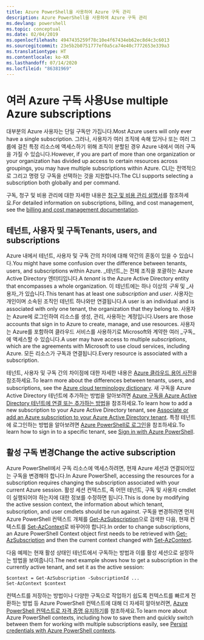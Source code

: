 ```yaml
---
title: Azure PowerShell을 사용하여 Azure 구독 관리
description: Azure PowerShell을 사용하여 Azure 구독 관리
ms.devlang: powershell
ms.topic: conceptual
ms.date: 02/04/2019
ms.openlocfilehash: 4947435259f78c10e4f67434eb62ec8d4c3c6013
ms.sourcegitcommit: 23e5b2b0751777ef0a5ca74e40c7772653e339a3
ms.translationtype: HT
ms.contentlocale: ko-KR
ms.lasthandoff: 07/14/2020
ms.locfileid: "86381969"
---
```

# <a name="use-multiple-azure-subscriptions"></a><span data-ttu-id="ada36-103">여러 Azure 구독 사용</span><span class="sxs-lookup"><span data-stu-id="ada36-103">Use multiple Azure subscriptions</span></span>

<span data-ttu-id="ada36-104">대부분의 Azure 사용자는 단일 구독만 가집니다.</span><span class="sxs-lookup"><span data-stu-id="ada36-104">Most Azure users will only ever have a single subscription.</span></span> <span data-ttu-id="ada36-105">그러나, 사용자가 여러 조직에 속해 있거나 또는 여러 그룹에 걸친 특정 리소스에 액세스하기 위해 조직이 분할된 경우 Azure 내에서 여러 구독을 가질 수 있습니다.</span><span class="sxs-lookup"><span data-stu-id="ada36-105">However, if you are part of more than one organization or your organization has divided up access to certain resources across groupings, you may have multiple subscriptions within Azure.</span></span> <span data-ttu-id="ada36-106">CLI는 전역적으로 그리고 명령 당 구독을 선택하는 것을 지원합니다.</span><span class="sxs-lookup"><span data-stu-id="ada36-106">The CLI supports selecting a subscription both globally and per command.</span></span>

<span data-ttu-id="ada36-107">구독, 청구 및 비용 관리에 대한 자세한 내용은 [청구 및 비용 관리 설명서](/azure/billing/)를 참조하세요.</span><span class="sxs-lookup"><span data-stu-id="ada36-107">For detailed information on subscriptions, billing, and cost management, see the [billing and cost management documentation](/azure/billing/).</span></span>

## <a name="tenants-users-and-subscriptions"></a><span data-ttu-id="ada36-108">테넌트, 사용자 및 구독</span><span class="sxs-lookup"><span data-stu-id="ada36-108">Tenants, users, and subscriptions</span></span>

<span data-ttu-id="ada36-109">Azure 내에서 테넌트, 사용자 및 구독 간의 차이에 대해 약간의 혼동이 있을 수 있습니다.</span><span class="sxs-lookup"><span data-stu-id="ada36-109">You might have some confusion over the difference between tenants, users, and subscriptions within Azure.</span></span> <span data-ttu-id="ada36-110">_테넌트_는 전체 조직을 포괄하는 Azure Active Directory 엔터티입니다.</span><span class="sxs-lookup"><span data-stu-id="ada36-110">A _tenant_ is the Azure Active Directory entity that encompasses a whole organization.</span></span> <span data-ttu-id="ada36-111">이 테넌트에는 하나 이상의 _구독_ 및 _사용자_가 있습니다.</span><span class="sxs-lookup"><span data-stu-id="ada36-111">This tenant has at least one _subscription_ and _user_.</span></span> <span data-ttu-id="ada36-112">사용자는 개인이며 소속된 조직인 테넌트 하나와만 연결됩니다.</span><span class="sxs-lookup"><span data-stu-id="ada36-112">A user is an individual and is associated with only one tenant, the organization that they belong to.</span></span> <span data-ttu-id="ada36-113">사용자는 Azure에 로그인하여 리소스를 생성, 관리, 사용하는 계정입니다.</span><span class="sxs-lookup"><span data-stu-id="ada36-113">Users are those accounts that sign in to Azure to create, manage, and use resources.</span></span>
<span data-ttu-id="ada36-114">사용자는 Azure를 포함하여 클라우드 서비스를 사용하기로 Microsoft와 계약한 여러 _구독_에 액세스할 수 있습니다.</span><span class="sxs-lookup"><span data-stu-id="ada36-114">A user may have access to multiple _subscriptions_, which are the agreements with Microsoft to use cloud services, including Azure.</span></span> <span data-ttu-id="ada36-115">모든 리소스가 구독과 연결됩니다.</span><span class="sxs-lookup"><span data-stu-id="ada36-115">Every resource is associated with a subscription.</span></span>

<span data-ttu-id="ada36-116">테넌트, 사용자 및 구독 간의 차이점에 대한 자세한 내용은 [Azure 클라우드 용어 사전](/azure/azure-glossary-cloud-terminology)을 참조하세요.</span><span class="sxs-lookup"><span data-stu-id="ada36-116">To learn more about the differences between tenants, users, and subscriptions, see the [Azure cloud terminology dictionary](/azure/azure-glossary-cloud-terminology).</span></span>  <span data-ttu-id="ada36-117">새 구독을 Azure Active Directory 테넌트에 추가하는 방법을 알아보려면 [Azure 구독을 Azure Active Directory 테넌트에 연결 또는 추가하는 방법](/azure/active-directory/active-directory-how-subscriptions-associated-directory)을 참조하세요.</span><span class="sxs-lookup"><span data-stu-id="ada36-117">To learn how to add a new subscription to your Azure Active Directory tenant, see [Associate or add an Azure subscription to your Azure Active Directory tenant](/azure/active-directory/active-directory-how-subscriptions-associated-directory).</span></span>
<span data-ttu-id="ada36-118">특정 테넌트에 로그인하는 방법을 알아보려면 [Azure PowerShell로 로그인](/powershell/azure/authenticate-azureps)을 참조하세요.</span><span class="sxs-lookup"><span data-stu-id="ada36-118">To learn how to sign in to a specific tenant, see [Sign in with Azure PowerShell](/powershell/azure/authenticate-azureps).</span></span>

## <a name="change-the-active-subscription"></a><span data-ttu-id="ada36-119">활성 구독 변경</span><span class="sxs-lookup"><span data-stu-id="ada36-119">Change the active subscription</span></span>

<span data-ttu-id="ada36-120">Azure PowerShell에서 구독 리소스에 액세스하려면, 현재 Azure 세션과 연결되어있는 구독을 변경해야 합니다.</span><span class="sxs-lookup"><span data-stu-id="ada36-120">In Azure PowerShell, accessing the resources for a subscription requires changing the subscription associated with your current Azure session.</span></span>
<span data-ttu-id="ada36-121">활성 세션 컨텍스트, 즉 어떤 테넌트, 구독 및 사용자 cmdlet이 실행되어야 하는지에 대한 정보를 수정하면 됩니다.</span><span class="sxs-lookup"><span data-stu-id="ada36-121">This is done by modifying the active session context, the information about which tenant, subscription, and user cmdlets should be run against.</span></span>
<span data-ttu-id="ada36-122">구독을 변경하려면 먼저 Azure PowerShell 컨텍스트 개체를 [Get-AzSubscription](/powershell/module/az.accounts/get-azsubscription)으로 검색한 다음, 현재 컨텍스트를 [Set-AzContext](/powershell/module/az.accounts/set-azcontext)로 바꾸어야 합니다.</span><span class="sxs-lookup"><span data-stu-id="ada36-122">In order to change subscriptions, an Azure PowerShell Context object first needs to be retrieved with [Get-AzSubscription](/powershell/module/az.accounts/get-azsubscription) and then the current context changed with [Set-AzContext](/powershell/module/az.accounts/set-azcontext).</span></span>

<span data-ttu-id="ada36-123">다음 예제는 현재 활성 상태인 테넌트에서 구독하는 방법과 이를 활성 세션으로 설정하는 방법을 보여줍니다.</span><span class="sxs-lookup"><span data-stu-id="ada36-123">The next example shows how to get a subscription in the currently active tenant, and set it as the active session:</span></span>

```powershell-interactive
$context = Get-AzSubscription -SubscriptionId ...
Set-AzContext $context
```

<span data-ttu-id="ada36-124">컨텍스트를 저장하는 방법이나 다양한 구독으로 작업하기 쉽도록 컨텍스트를 빠르게 전환하는 방법 등 Azure PowerShell 컨텍스트에 대해 더 자세히 알아보려면, [Azure PowerShell 컨텍스트로 자격 증명 유지하기](context-persistence.md)를 참조하세요.</span><span class="sxs-lookup"><span data-stu-id="ada36-124">To learn more about Azure PowerShell contexts, including how to save them and quickly switch between them for working with multiple subscriptions easily, see [Persist credentials with Azure PowerShell contexts](context-persistence.md).</span></span>
